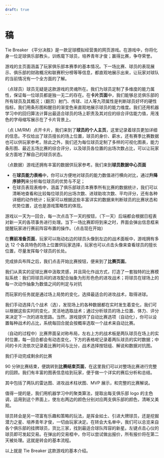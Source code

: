 ```yaml
---
draft: true
---
```


# 稿

Tie Breaker 《平分决胜》是一款足球模拟经营类的网页游戏。在游戏中，你将化身一位足球俱乐部教头，训练麾下球员，培养青年才俊；赢得比赛，争夺荣誉。

游戏的主页面涵盖了玩家俱乐部本赛季的基本情况。下一场比赛、球员的表现展示、俱乐部的财政概况和联赛积分榜等等信息，都直观地展示出来，让玩家对球队的当前情况有一个全方面的了解。

（点球员）球员无疑是这款游戏的灵魂所在。我们为球员定制了多维度的能力属性，保证每一位球员都是独一无二的存在。在**卡片页面**中，我们能够总览俱乐部的所有球员及其概况；（翻页）射门、传球、过人等九项属性是判断球员好坏的硬性指标，我们用条形图和醒目的渐变色来直观地展示球员的能力维度。我们还用机器学习中的回归算法计算出最适合球员的场上职责及其对应的综合评估能力值，用浅色的字母缩写展示在了卡片背景上。

（点 LM/RM）点开卡片，我们来到了**球员的个人主页**，这里记录着球员更加详细的信息。不仅给出了球员擅长的场上位置，球员的身价、薪水，还有赛季比赛数据也可以供玩家参考。除此之外，我们还为每位球员定制了多样的可视化图表，能力条形图、最近五场比赛的综合评分，以及球员各位置的出场次数占比，可以让玩家全方面地了解自己的球员状态。

（点数据）游戏还拥有丰富的数据供玩家参考。我们来到**球员数据中心页面**

- 在**球员能力表格**中，你可以方便地对球员的能力数值进行横向对比，通过**升降序排列**来分析每位球员的优势与不足；
- 在球员表现表格中，涵盖了俱乐部球员本赛季所有比赛的数据统计，我们可以清晰地查看和比较每位球员的出场次数、进球助攻次数、平均评分，还有各种详细的动作统计；玩家可以根据这些丰富详实的数据来判断球员的比赛状态和优势位置，这也是游戏策略性的体现。

游戏以一天为一回合，每一次点击下一天的按钮，（下一天）后端都会根据日程表对新一天的各项事务进行处理。当下一场比赛即将到来之时，界面会弹出信息框来提醒玩家进行赛前阵容布置的操作。（点击现在开始）

在**赛前准备页面**，玩家可以拖动右边的球员头像到左边的战术面板中，游戏拥有多达 12 个各具特色的场上位置供玩家选择，玩家也可以点击头像来查看球员的擅长位置，尽量发挥每个球员的长处。

完成排兵布阵之后，我们点击开始比赛按钮，便来到了**比赛页面**。

我们从真实的足球比赛中汲取灵感，并且简化作战方式，打造了一套独特的比赛模拟系统：我们将球员间的进攻配合抽象为形形色色的进攻战术；将球员在球场上的每一次动作抽象为数值之间的判定与对抗

而玩家的任务就是通过场上局势的变化，选择最适合的进攻战术，取得进球。

我们手动选择几个战术（选），发现场上的各种数据都在实时发生着变化，我们可以根据这些实时的变化，灵活地选取战术；通过分析球员的场上位置、体力、评分来决定下一次的进攻思路。当然，游戏提供了自动比赛选项（自动化），你可以设置每种战术的占比，系统每回合就会按概率选取一个战术来自动比赛。

（自动的过程中）比赛界面呈对称布局，左右上方的战术板是两队球员在场上的实时位置，每一回合都会有动态变化，下方的表格呢记录着两队球员的实时数据；中间的卡片流依次记录着比赛时间与比分，战术选择按钮组、解说和数据对抗图。

我们手动完成剩余的比赛

90 分钟比赛结束，便跳转到**比赛结束页面**，在这里我们可以对整场比赛进行完整的回顾。我们有丰富的图表信息给到玩家，便于做一个详实的赛后分析和总结。

其中包括了两队的雷达图、进攻战术柱状图、MVP 展示，和完整的比赛解说。

值得一提的是，我们用机器学习中的聚类算法，提取出每支俱乐部 logo 的主色调，运用到这个界面上，使左右两边的颜色分别对应两支俱乐部的颜色，清晰又美观。

球员转会是另一项富有乐趣和策略的玩法，是挥金如土、引进大牌球员，还是挖掘潜力之星、培养青年才俊，一切由玩家决定。在转会大名单中，我们可以总览来自各个俱乐部的挂牌球员，货比三家，找到最适合球队阵容的新星。左键点击心仪的球员即可发起交易。在弹出的交易框中，你可以尝试做出报价，所有报价将在第二天被处理。这就是转会的基本流程。

以上就是 Tie Breaker 这款游戏的基本介绍。
